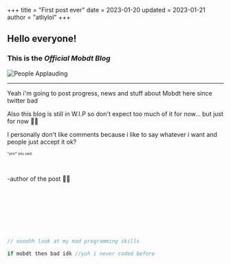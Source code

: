 +++
title = "First post ever"
date = 2023-01-20
updated = 2023-01-21
author = "atliylol"
+++

## Hello everyone!

### This is the *Official Mobdt Blog*

![People Applauding](https://media.tenor.com/d4IoWSzQtMsAAAAC/clapping.gif "clap clap")

---

Yeah i'm going to post progress, news and stuff about Mobdt here since twitter bad

Also this blog is still in W.I.P so don't expect too much of it for now... but just for now 👻👻

I personally don't like comments because i like to say whatever i want and people just accept it ok? <p style="font-size: 8px;">"yes!" you said.</p>

<br>

-author of the post 💋💄

<!-- i wish there was a easier way to do this... -->
<br>
<br>
<br>
<br>
<br>
<br>


```js
// oooohh look at my mad programming skills

if mobdt then bad idk //yuh i never coded before
```
